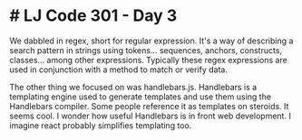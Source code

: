 <h1># LJ Code 301 - Day 3</h1>

We dabbled in regex, short for regular expression. It's a way of describing a search pattern in strings using tokens... sequences, anchors, constructs, classes... among other expressions. Typically these regex expressions are used in conjunction with a method to match or verify data.

The other thing we focused on was handlebars.js. Handlebars is a templating engine used to generate templates and use them using the Handlebars compiler. Some people reference it as templates on steroids. It seems cool. I wonder how useful Handlebars is in front web development. I imagine react probably simplifies templating too.
